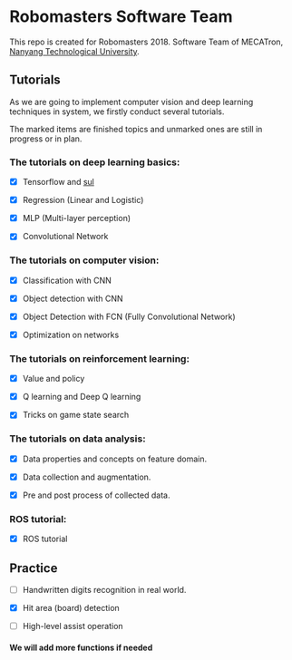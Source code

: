 # Robomasters Software Team

This repo is created for Robomasters 2018. Software Team of MECATron, [Nanyang Technological University](http://www.ntu.edu.sg).

## Tutorials

As we are going to implement computer vision and deep learning techniques in system, we firstly conduct several tutorials. 

The marked items are finished topics and unmarked ones are still in progress or in plan.

### The tutorials on deep learning basics:

- [x] Tensorflow and [sul](https://github.com/ddddwee1/sul)

- [x] Regression (Linear and Logistic)

- [x] MLP (Multi-layer perception)

- [x] Convolutional Network

### The tutorials on computer vision:

- [x] Classification with CNN

- [x] Object detection with CNN

- [x] Object Detection with FCN (Fully Convolutional Network)

- [x] Optimization on networks

### The tutorials on reinforcement learning:

- [x] Value and policy

- [x] Q learning and Deep Q learning

- [x] Tricks on game state search

### The tutorials on data analysis:

- [x] Data properties and concepts on feature domain.

- [x] Data collection and augmentation.

- [x] Pre and post process of collected data.

### ROS tutorial:

- [x] ROS tutorial

## Practice 

- [ ] Handwritten digits recognition in real world. 

- [x] Hit area (board) detection 

- [ ] High-level assist operation

#### We will add more functions if needed 
